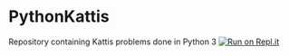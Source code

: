 # PythonKattis
Repository containing Kattis problems done in Python 3
[![Run on Repl.it](https://repl.it/badge/github/Hyperwizard42/PythonKattis)](https://repl.it/github/Hyperwizard42/PythonKattis)